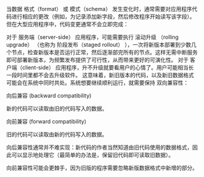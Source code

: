 当数据 格式（format） 或 模式（schema） 发生变化时，通常需要对应用程序代码进行相应的更改（例如，为记录添加新字段，然后修改程序开始读写该字段）。但在大型应用程序中，代码变更通常不会立即完成：

对于 服务端（server-side） 应用程序，可能需要执行 滚动升级 （rolling upgrade） （也称为 阶段发布（staged rollout） ），一次将新版本部署到少数几个节点，检查新版本是否运行正常，然后逐渐部完所有的节点。这样无需中断服务即可部署新版本，为频繁发布提供了可行性，从而带来更好的可演化性。
对于 客户端（client-side） 应用程序，升不升级就要看用户的心情了。用户可能相当长一段时间里都不会去升级软件。
这意味着，新旧版本的代码，以及新旧数据格式可能会在系统中同时共处。系统想要继续顺利运行，就需要保持 双向兼容性：

向后兼容 (backward compatibility)

新的代码可以读取由旧的代码写入的数据。

向前兼容 (forward compatibility)

旧的代码可以读取由新的代码写入的数据。

向后兼容性通常并不难实现：新代码的作者当然知道由旧代码使用的数据格式，因此可以显示地处理它（最简单的办法是，保留旧代码即可读取旧数据）。

向前兼容性可能会更棘手，因为旧版的程序需要忽略新版数据格式中新增的部分。
